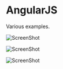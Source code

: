 AngularJS
=========

Various examples.

![ScreenShot](https://raw.github.com/zekitow/AngularJS/master/img/binding.png)

![ScreenShot](https://raw.github.com/zekitow/AngularJS/master/img/todo-list.png)

![ScreenShot](https://raw.github.com/zekitow/AngularJS/master/img/crud.png)


